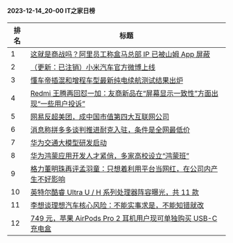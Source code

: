 #### 2023-12-14_20-00  IT之家日榜

| 排名 | 标题|
| --- | ---|
| 1 | [这就是商战吗？阿里员工称盒马总部 IP 已被山姆 App 屏蔽](https://www.ithome.com/0/739/036.htm) |
| 2 | [（更新：已注销）小米汽车官方微博上线](https://www.ithome.com/0/739/124.htm) |
| 3 | [懂车帝插混和增程车型最新纯电续航测试结果出炉](https://www.ithome.com/0/739/175.htm) |
| 4 | [Redmi 王腾再回怼一加：友商新品在“屏幕显示一致性”方面出现“一些用户投诉”](https://www.ithome.com/0/739/044.htm) |
| 5 | [网易反超美团，成中国市值第四大互联网公司](https://www.ithome.com/0/739/142.htm) |
| 6 | [消息称拼多多谈判推进耐克入驻，条件是全网最低价](https://www.ithome.com/0/739/179.htm) |
| 7 | [华为交通大模型研发启动](https://www.ithome.com/0/739/046.htm) |
| 8 | [华为鸿蒙应用开发人才紧俏，多家高校设立“鸿蒙班”](https://www.ithome.com/0/739/240.htm) |
| 9 | [格力董明珠再评孟羽童：只想着利用平台当网红，在公司内产生不好影响](https://www.ithome.com/0/739/247.htm) |
| 10 | [英特尔酷睿 Ultra U / H 系列处理器阵容曝光，共 11 款](https://www.ithome.com/0/739/062.htm) |
| 11 | [李想谈理想汽车核心风险：不能实事求是，不能知错就改](https://www.ithome.com/0/739/047.htm) |
| 12 | [749 元，苹果 AirPods Pro 2 耳机用户现可单独购买 USB-C 充电盒](https://www.ithome.com/0/739/072.htm) |
